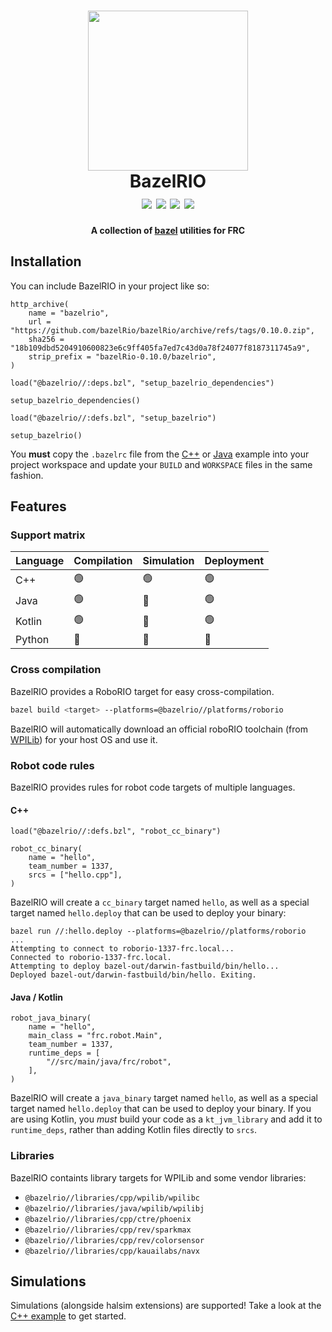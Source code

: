 <h1 align="center">
    <img src="https://avatars.githubusercontent.com/u/84363228?s=200&v=4" width="256">
    <br />
    BazelRIO
    <br />
    <img src="https://img.shields.io/badge/semver-0.10.0-blue">
    <img src="https://img.shields.io/badge/license-MIT-blue.svg">
    <img src="https://img.shields.io/badge/PRs-welcome-brightgreen.svg">
    <img src="https://github.com/bazelRio/bazelRio/actions/workflows/build-example.yaml/badge.svg">
</h1>

<p align="center">
  <b>
    A collection of <a href="https://bazel.build">bazel</a> utilities for FRC
  </b>
</p>

## Installation
You can include BazelRIO in your project like so:

```bazel
http_archive(
    name = "bazelrio",
    url = "https://github.com/bazelRio/bazelRio/archive/refs/tags/0.10.0.zip",
    sha256 = "18b109dbd5204910600823e6c9ff405fa7ed7c43d0a78f24077f8187311745a9",
    strip_prefix = "bazelRio-0.10.0/bazelrio",
)

load("@bazelrio//:deps.bzl", "setup_bazelrio_dependencies")

setup_bazelrio_dependencies()

load("@bazelrio//:defs.bzl", "setup_bazelrio")

setup_bazelrio()
```

You **must** copy the `.bazelrc` file from the [C++](./examples/cpp_example) or [Java](./examples/java_example) example into your project workspace and update your `BUILD` and `WORKSPACE` files in the same fashion.

## Features
### Support matrix
| Language | Compilation | Simulation | Deployment |
| --- | --- | --- | --- |
| C++ | 🟢 | 🟢 | 🟢 |
| Java | 🟢 | 🔴 | 🟢 |
| Kotlin | 🟢 | 🔴 | 🟢 |
| Python | 🔴 | 🔴 | 🔴 |

### Cross compilation
BazelRIO provides a RoboRIO target for easy cross-compilation.

```sh
bazel build <target> --platforms=@bazelrio//platforms/roborio
```

BazelRIO will automatically download an official roboRIO toolchain (from [WPILib](https://github.com/wpilibsuite/roborio-toolchain)) for your host OS and use it.

### Robot code rules
BazelRIO provides rules for robot code targets of multiple languages.

#### C++

```bazel
load("@bazelrio//:defs.bzl", "robot_cc_binary")

robot_cc_binary(
    name = "hello",
    team_number = 1337,
    srcs = ["hello.cpp"],
)
```

BazelRIO will create a `cc_binary` target named `hello`, as well as a special target named `hello.deploy` that can be used to deploy your binary:

```
bazel run //:hello.deploy --platforms=@bazelrio//platforms/roborio
...
Attempting to connect to roborio-1337-frc.local...
Connected to roborio-1337-frc.local.
Attempting to deploy bazel-out/darwin-fastbuild/bin/hello...
Deployed bazel-out/darwin-fastbuild/bin/hello. Exiting.
```

#### Java / Kotlin

```bazel
robot_java_binary(
    name = "hello",
    main_class = "frc.robot.Main",
    team_number = 1337,
    runtime_deps = [
        "//src/main/java/frc/robot",
    ],
)
```

BazelRIO will create a `java_binary` target named `hello`, as well as a special target named `hello.deploy` that can be used to deploy your binary. If you are using Kotlin, you *must* build your code as a `kt_jvm_library` and add it to `runtime_deps`, rather than adding Kotlin files directly to `srcs`.

### Libraries
BazelRIO containts library targets for WPILib and some vendor libraries:

- `@bazelrio//libraries/cpp/wpilib/wpilibc`
- `@bazelrio//libraries/java/wpilib/wpilibj`
- `@bazelrio//libraries/cpp/ctre/phoenix`
- `@bazelrio//libraries/cpp/rev/sparkmax`
- `@bazelrio//libraries/cpp/rev/colorsensor`
- `@bazelrio//libraries/cpp/kauailabs/navx`

## Simulations

Simulations (alongside halsim extensions) are supported! Take a look at the [C++ example](./examples/cpp_example) to get started.
